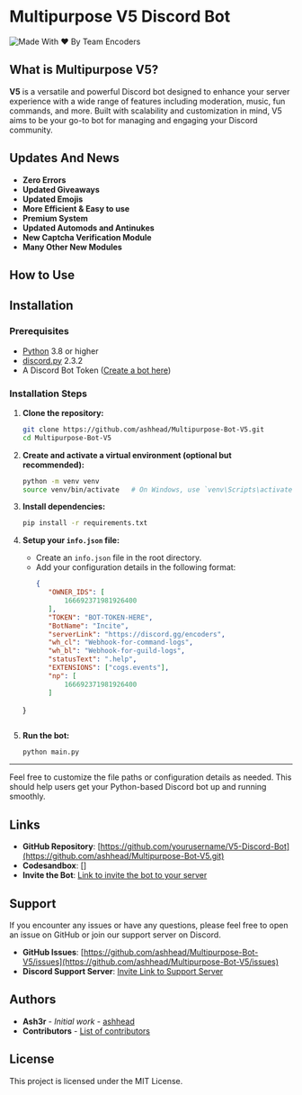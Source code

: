 # Multipurpose V5 Discord Bot

![Made With ♥ By Team Encoders](https://images-ext-1.discordapp.net/external/0hS92G9lV4cS2eQz9Fgci136sXDpH42K-Uiz3xTzCq4/https/i.imgur.com/6CejBZ9.jpg?format=webp&width=814&height=458)

## What is Multipurpose V5?

**V5** is a versatile and powerful Discord bot designed to enhance your server experience with a wide range of features including moderation, music, fun commands, and more. Built with scalability and customization in mind, V5 aims to be your go-to bot for managing and engaging your Discord community.

## Updates And News

- **Zero Errors**
- **Updated Giveaways**
- **Updated Emojis**
- **More Efficient & Easy to use**
- **Premium System**
- **Updated Automods and Antinukes**
- **New Captcha Verification Module**
- **Many Other New Modules**

## How to Use

## Installation

### Prerequisites

- [Python](https://www.python.org/) 3.8 or higher
- [discord.py](https://pypi.org/project/discord.py/) 2.3.2
- A Discord Bot Token ([Create a bot here](https://discord.com/developers/applications))

### Installation Steps

1. **Clone the repository:**
   ```sh
   git clone https://github.com/ashhead/Multipurpose-Bot-V5.git
   cd Multipurpose-Bot-V5
   ```

2. **Create and activate a virtual environment (optional but recommended):**
   ```sh
   python -m venv venv
   source venv/bin/activate   # On Windows, use `venv\Scripts\activate`
   ```

3. **Install dependencies:**
   ```sh
   pip install -r requirements.txt
   ```

4. **Setup your `info.json` file:**
   - Create an `info.json` file in the root directory.
   - Add your configuration details in the following format:
     ```json
     {
        "OWNER_IDS": [
            166692371981926400
        ],
        "TOKEN": "BOT-TOKEN-HERE",
        "BotName": "Incite",
        "serverLink": "https://discord.gg/encoders",
        "wh_cl": "Webhook-for-command-logs",
        "wh_bl": "Webhook-for-guild-logs",
        "statusText": ".help",
        "EXTENSIONS": ["cogs.events"],
        "np": [
            166692371981926400
        ]
    }
     ```

5. **Run the bot:**
   ```sh
   python main.py
   ```

---

Feel free to customize the file paths or configuration details as needed. This should help users get your Python-based Discord bot up and running smoothly.


## Links

- **GitHub Repository**: [https://github.com/yourusername/V5-Discord-Bot](https://github.com/ashhead/Multipurpose-Bot-V5.git)
- **Codesandbox**: []
- **Invite the Bot**: [Link to invite the bot to your server](https://discord.com/oauth2/authorize?client_id=1071808240981127258)

## Support

If you encounter any issues or have any questions, please feel free to open an issue on GitHub or join our support server on Discord.

- **GitHub Issues**: [https://github.com/ashhead/Multipurpose-Bot-V5/issues](https://github.com/ashhead/Multipurpose-Bot-V5/issues)
- **Discord Support Server**: [Invite Link to Support Server](https://discord.gg/encoders)

## Authors

- **Ash3r** - *Initial work* - [ashhead](https://github.com/ashhead)
- **Contributors** - [List of contributors](https://github.com/ashhead/Multipurpose-Bot-V5/graphs/contributors)

## License

This project is licensed under the MIT License.
